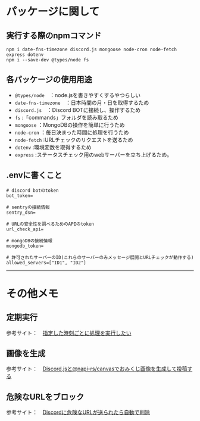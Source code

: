 # パッケージに関して
## 実行する際のnpmコマンド
```
npm i date-fns-timezone discord.js mongoose node-cron node-fetch express dotenv
npm i --save-dev @types/node fs
```
## 各パッケージの使用用途
- `@types/node`　：node.jsを書きやすくするやつらしい
- `date-fns-timezone`　：日本時間の月・日を取得するため
- `discord.js`　：Discord BOTに接続し、操作するため
- `fs` :「commands」フォルダを読み取るため
- `mongoose` ：MongoDBの操作を簡単に行うため
- `node-cron` ：毎日決まった時間に処理を行うため
- `node-fetch` :URLチェックのリクエストを送るため
- `dotenv` :環境変数を取得するため
- `express` :ステータスチェック用のwebサーバーを立ち上げるため。
## .envに書くこと
```
# discord botのtoken
bot_token=

# sentryの接続情報
sentry_dsn=

# URLの安全性を調べるためのAPIのtoken
url_check_api=

# mongoDBの接続情報
mongodb_token=

# 許可されたサーバーのID(これらのサーバーのみメッセージ展開とURLチェックが動作する)
allowed_servers=["ID1", "ID2"]      
```
---
# その他メモ
## 定期実行
参考サイト：　[指定した時刻ごとに処理を実行したい](https://scrapbox.io/discordjs-japan/%E6%8C%87%E5%AE%9A%E3%81%97%E3%81%9F%E6%99%82%E5%88%BB%E3%81%94%E3%81%A8%E3%81%AB%E5%87%A6%E7%90%86%E3%82%92%E5%AE%9F%E8%A1%8C%E3%81%97%E3%81%9F%E3%81%84)

## 画像を生成
参考サイト：　[Discord.jsと@napi-rs/canvasでおみくじ画像を生成して投稿する](https://qiita.com/Fuses-Garage/items/d5c1e1d1d0366474c318)

## 危険なURLをブロック
参考サイト：　[Discordに危険なURLが送られたら自動で削除](https://qiita.com/narikakun/items/794d9cf57bf6dd2eba46)
